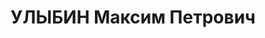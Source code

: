 ---
title: УЛЫБИН Максим Петрович
description: 'Род. в 1898, г. Одесса.

  Приговор: 23.11.1937 – ВМН'
---